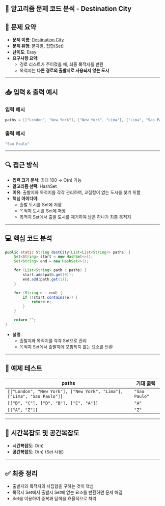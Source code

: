 ## 🧠 알고리즘 문제 코드 분석 - Destination City

## 📌 문제 요약
- **문제 이름**: [Destination City](https://leetcode.com/problems/destination-city/)
- **문제 유형**: 문자열, 집합(Set)
- **난이도**: Easy
- **요구사항 요약**:
  - 경로 리스트가 주어졌을 때, 최종 목적지를 반환
  - 목적지는 **다른 경로의 출발지로 사용되지 않는 도시**

---

## 📥 입력 & 출력 예시

### 입력 예시
```java
paths = [["London", "New York"], ["New York", "Lima"], ["Lima", "Sao Paulo"]]
```

### 출력 예시
```java
"Sao Paulo"
```

---

## 🔍 접근 방식

- **입력 크기 분석**: 최대 100 → O(n) 가능
- **알고리즘 선택**: HashSet
- **이유**: 출발지와 목적지를 각각 관리하여, 교집합이 없는 도시를 찾기 위함
- **핵심 아이디어**:
  - 출발 도시를 Set에 저장
  - 목적지 도시를 Set에 저장
  - 목적지 Set에서 출발 도시를 제거하여 남은 하나가 최종 목적지

---

## 💻 핵심 코드 분석

```java
public static String destCity(List<List<String>> paths) {
    Set<String> start = new HashSet<>();
    Set<String> end = new HashSet<>();

    for (List<String> path : paths) {
        start.add(path.get(0));
        end.add(path.get(1));
    }

    for (String e : end) {
        if (!start.contains(e)) {
            return e;
        }
    }

    return "";
}
```

- **설명**:
  - 출발지와 목적지를 각각 Set으로 관리
  - 목적지 Set에서 출발지에 포함되지 않는 요소를 반환

---

## 🧪 예제 테스트

| paths | 기대 출력 |
|------|-------------|
| `[["London", "New York"], ["New York", "Lima"], ["Lima", "Sao Paulo"]]` | `"Sao Paulo"` |
| `[["B", "C"], ["D", "B"], ["C", "A"]]` | `"A"` |
| `[["A", "Z"]]` | `"Z"` |

---

## 📝 시간복잡도 및 공간복잡도

- **시간복잡도**: O(n)
- **공간복잡도**: O(n) (Set 사용)

---

## ✅ 최종 정리

- 출발지와 목적지의 차집합을 구하는 것이 핵심
- 목적지 Set에서 출발지 Set에 없는 요소를 반환하면 문제 해결
- Set을 이용하여 중복과 탐색을 효율적으로 처리